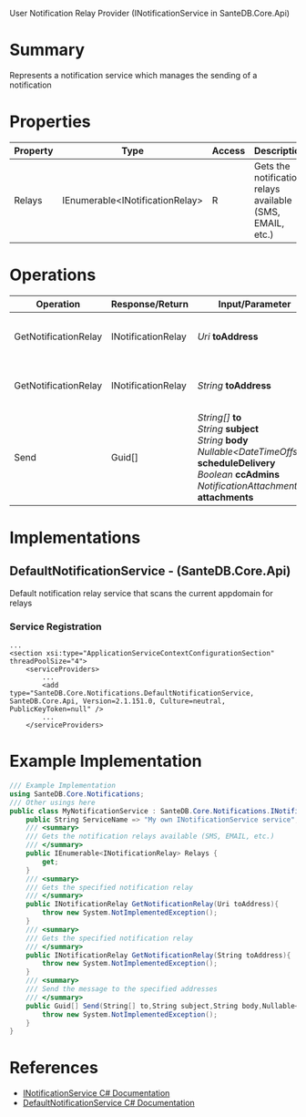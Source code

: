 User Notification Relay Provider (INotificationService in SanteDB.Core.Api)

# Summary
Represents a notification service which manages the sending of a notification

# Properties

|Property|Type|Access|Description|
|-|-|-|-|
|Relays|IEnumerable&lt;INotificationRelay>|R|Gets the notification relays available (SMS, EMAIL, etc.)|

# Operations

|Operation|Response/Return|Input/Parameter|Description|
|-|-|-|-|
|GetNotificationRelay|INotificationRelay|*Uri* **toAddress**|Gets the specified notification relay|
|GetNotificationRelay|INotificationRelay|*String* **toAddress**|Gets the specified notification relay|
|Send|Guid[]|*String[]* **to**<br/>*String* **subject**<br/>*String* **body**<br/>*Nullable&lt;DateTimeOffset>* **scheduleDelivery**<br/>*Boolean* **ccAdmins**<br/>*NotificationAttachment[]* **attachments**|Send the message to the specified addresses|

# Implementations


## DefaultNotificationService - (SanteDB.Core.Api)
Default notification relay service that scans the current appdomain for relays

### Service Registration
```markup
...
<section xsi:type="ApplicationServiceContextConfigurationSection" threadPoolSize="4">
	<serviceProviders>
		...
		<add type="SanteDB.Core.Notifications.DefaultNotificationService, SanteDB.Core.Api, Version=2.1.151.0, Culture=neutral, PublicKeyToken=null" />
		...
	</serviceProviders>
```
# Example Implementation
```csharp
/// Example Implementation
using SanteDB.Core.Notifications;
/// Other usings here
public class MyNotificationService : SanteDB.Core.Notifications.INotificationService { 
	public String ServiceName => "My own INotificationService service";
	/// <summary>
	/// Gets the notification relays available (SMS, EMAIL, etc.)
	/// </summary>
	public IEnumerable<INotificationRelay> Relays {
		get;
	}
	/// <summary>
	/// Gets the specified notification relay
	/// </summary>
	public INotificationRelay GetNotificationRelay(Uri toAddress){
		throw new System.NotImplementedException();
	}
	/// <summary>
	/// Gets the specified notification relay
	/// </summary>
	public INotificationRelay GetNotificationRelay(String toAddress){
		throw new System.NotImplementedException();
	}
	/// <summary>
	/// Send the message to the specified addresses
	/// </summary>
	public Guid[] Send(String[] to,String subject,String body,Nullable<DateTimeOffset> scheduleDelivery,Boolean ccAdmins,NotificationAttachment[] attachments){
		throw new System.NotImplementedException();
	}
}
```

# References

* [INotificationService C# Documentation](http://santesuite.org/assets/doc/net/html/T_SanteDB_Core_Notifications_INotificationService.htm)
* [DefaultNotificationService C# Documentation](http://santesuite.org/assets/doc/net/html/T_SanteDB_Core_Notifications_DefaultNotificationService.htm)
